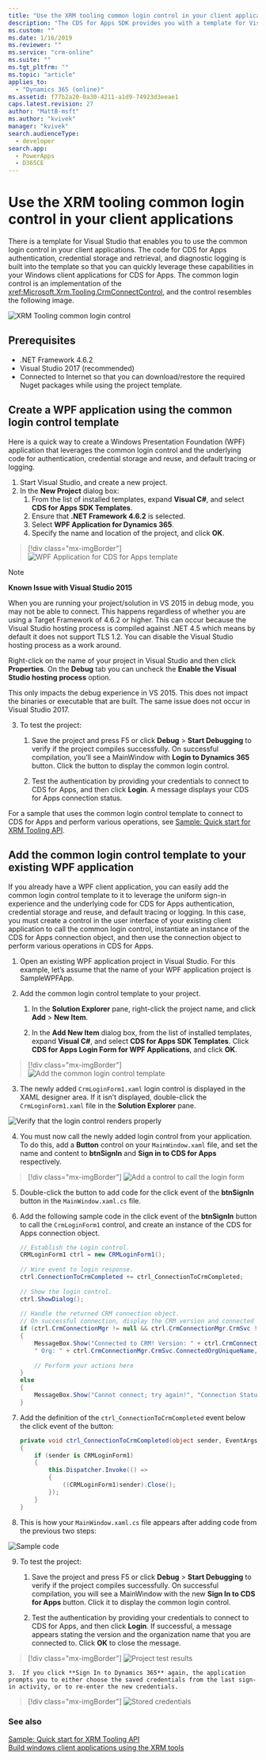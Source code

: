 ```yaml
---
title: "Use the XRM tooling common login control in your client applications (Common Data Service for Apps)| Microsoft Docs"
description: "The CDS for Apps SDK provides you with a template for Visual Studio that enables you to use the common login control in your client applications. The code for CDS for Apps authentication, credential storage and retrieval, and diagnostic logging is built into the template so that you can quickly leverage these capabilities in your Windows client applications for CDS for Apps"
ms.custom: ""
ms.date: 1/16/2019
ms.reviewer: ""
ms.service: "crm-online"
ms.suite: ""
ms.tgt_pltfrm: ""
ms.topic: "article"
applies_to: 
  - "Dynamics 365 (online)"
ms.assetid: f77b2a20-0a30-4211-a1d9-74923d3eeae1
caps.latest.revision: 27
author: "MattB-msft"
ms.author: "kvivek"
manager: "kvivek"
search.audienceType: 
  - developer
search.app: 
  - PowerApps
  - D365CE
---
```

# Use the XRM tooling common login control in your client applications

There is a template for Visual Studio that enables you to use the common login control in your client applications. The code for CDS for Apps authentication, credential storage and retrieval, and diagnostic logging is built into the template so that you can quickly leverage these capabilities in your Windows client applications for CDS for Apps. The common login control is an implementation of the <xref:Microsoft.Xrm.Tooling.CrmConnectControl>, and the control resembles the following image.  
  
 
 ![XRM Tooling common login control](../media/crm-sdk-v6-commonlogincontrol.png "XRM Tooling common login control")
  
<a name="Prereq"></a>

## Prerequisites
  
- .NET Framework 4.6.2
- Visual Studio 2017 (recommended)
- Connected to Internet so that you can download/restore the required Nuget packages while using the project template.  
  
<a name="NewProjectUsingTemplate"></a>
   
## Create a WPF application using the common login control template
  
Here is a quick way to create a Windows Presentation Foundation (WPF) application that leverages the common login control and the underlying code for authentication, credential storage and reuse, and default tracing or logging.  
  
1.  Start Visual Studio, and create a new project.  
2.  In the **New Project** dialog box:  
    1.  From the list of installed templates, expand **Visual C#**, and select **CDS for Apps SDK Templates**.  
    2.  Ensure that **.NET Framework 4.6.2** is selected.  
    3.  Select **WPF Application for Dynamics 365**.  
    4.  Specify the name and location of the project, and click **OK**.  
  
> [!div class="mx-imgBorder"]
> ![WPF Application for CDS for Apps template](../media/crm-sdk-v6-xrm-tooling-newproject.png "WPF Application for CDS for Apps template")   

> [!NOTE]
> **Known Issue with Visual Studio 2015**
> 
> When you are running your project/solution in VS 2015 in debug mode, you may not be able to connect. This happens regardless of whether you are using a Target Framework of 4.6.2 or higher. This can occur because the Visual Studio hosting process is compiled against .NET 4.5 which means by default it does not support TLS 1.2. You can disable the Visual Studio hosting process as a work around. 
>
> Right-click on the name of your project in Visual Studio and then click **Properties**. On the **Debug** tab you can uncheck the **Enable the Visual Studio hosting process** option. 
>
> This only impacts the debug experience in VS 2015. This does not impact the binaries or executable that are built. The same issue does not occur in Visual Studio 2017.
  
3.  To test the project:  
  
    1.  Save the project and press F5 or click **Debug** > **Start Debugging** to verify if the project compiles successfully. On successful compilation, you’ll see a MainWindow with **Login to Dynamics 365** button. Click the button to display the common login control.  
  
    2.  Test the authentication by providing your credentials to connect to CDS for Apps, and then click **Login**. A message displays your CDS for Apps connection status.  
  
 For a sample that uses the common login control template to connect to CDS for Apps and perform various operations, see [Sample: Quick start for XRM Tooling API](sample-quick-start-xrm-tooling-api.md).  
  
<a name="Add"></a>

## Add the common login control template to your existing WPF application

 If you already have a WPF client application, you can easily add the common login control template to it to leverage the uniform sign-in experience and the underlying code for CDS for Apps authentication, credential storage and reuse, and default tracing or logging. In this case, you must create a control in the user interface of your existing client application to call the common login control, instantiate an instance of the CDS for Apps connection object, and then use the connection object to perform various operations in CDS for Apps.  
  
1.  Open an existing WPF application project in Visual Studio. For this example, let’s assume that the name of your WPF application project is SampleWPFApp.  
  
2.  Add the common login control template to your project.  
  
    1.  In the **Solution Explorer** pane, right-click the project name, and click **Add** > **New Item**.  
  
    2.  In the **Add New Item** dialog box, from the list of installed templates, expand **Visual C#**, and select **CDS for Apps SDK Templates**. Click **CDS for Apps Login Form for WPF Applications**, and click **OK**.  
  
 
 > [!div class="mx-imgBorder"]
 > ![Add the common login control template](../media/crm-sdk-v6-xrmtooling-addtemplate01.png "Add the common login control template")
  
3.  The newly added `CrmLoginForm1.xaml` login control is displayed in the XAML designer area. If it isn’t displayed, double-click the `CrmLoginForm1.xaml` file in the **Solution Explorer** pane.  
  
 
![Verify that the login control renders properly](../media/crm-sdk-v6-xrmtooling-addtemplate03.png "Verify that the login control renders properly")
  
4.  You must now call the newly added login control from your application. To do this, add a **Button** control on your `MainWindow.xaml` file, and set the name and content to **btnSignIn** and **Sign in to CDS for Apps** respectively.  
  
 
 > [!div class="mx-imgBorder"]
 > ![Add a control to call the login form](../media/crm-sdk-v6-xrmtooling-addtemplate02.png "Add a control to call the login form")
  
5.  Double-click the button to add code for the click event of the **btnSignIn** button in the `MainWindow.xaml.cs` file.  
  
6.  Add the following sample code in the click event of the **btnSignIn** button to call the `CrmLoginForm1` control, and create an instance of the CDS for Apps connection object.  
  
    ```csharp
    // Establish the Login control.  
    CRMLoginForm1 ctrl = new CRMLoginForm1();  
  
    // Wire event to login response.   
    ctrl.ConnectionToCrmCompleted += ctrl_ConnectionToCrmCompleted;  
  
    // Show the login control.   
    ctrl.ShowDialog();  
  
    // Handle the returned CRM connection object.  
    // On successful connection, display the CRM version and connected org name   
    if (ctrl.CrmConnectionMgr != null && ctrl.CrmConnectionMgr.CrmSvc != null && ctrl.CrmConnectionMgr.CrmSvc.IsReady)  
    {  
        MessageBox.Show("Connected to CRM! Version: " + ctrl.CrmConnectionMgr.CrmSvc.ConnectedOrgVersion.ToString() +   
        " Org: " + ctrl.CrmConnectionMgr.CrmSvc.ConnectedOrgUniqueName, "Connection Status");  
  
        // Perform your actions here  
    }  
    else  
    {  
        MessageBox.Show("Cannot connect; try again!", "Connection Status");  
    }  
    ```  
  
7.  Add the definition of the `ctrl_ConnectionToCrmCompleted` event below the click event of the button:  
  
    ```csharp  
    private void ctrl_ConnectionToCrmCompleted(object sender, EventArgs e)  
    {  
        if (sender is CRMLoginForm1)  
        {  
            this.Dispatcher.Invoke(() =>  
            {  
                ((CRMLoginForm1)sender).Close();  
            });  
        }  
    }  
    ```  
  
8.  This is how your `MainWindow.xaml.cs` file appears after adding code from the previous two steps:  
  
![Sample code](../media/crm-sdk-v6-xrmtooling-addtemplate04.png "Sample code")
  
9. To test the project:  
  
    1.  Save the project and press F5 or click **Debug** > **Start Debugging** to verify if the project compiles successfully. On successful compilation, you will see a MainWindow with the new **Sign In to CDS for Apps** button. Click it to display the common login control.  
  
    2.  Test the authentication by providing your credentials to connect to CDS for Apps, and then click **Login**. If successful, a message appears stating the version and the organization name that you are connected to. Click **OK** to close the message.  
  
 
> [!div class="mx-imgBorder"]
> ![Project test results](../media/crm-sdk-v6-xrmtooling-addtemplate05.png "Project test results") 
  
    3.  If you click **Sign In to Dynamics 365** again, the application prompts you to either choose the saved credentials from the last sign-in activity, or to re-enter the new credentials.  
  

> [!div class="mx-imgBorder"]
> ![Stored credentials](../media/crm-sdk-v6-xrmtooling-addtemplate06.png "Stored credentials")
  
### See also  

[Sample: Quick start for XRM Tooling API](sample-quick-start-xrm-tooling-api.md)<br />
[Build windows client applications using the XRM tools](build-windows-client-applications-xrm-tools.md)
